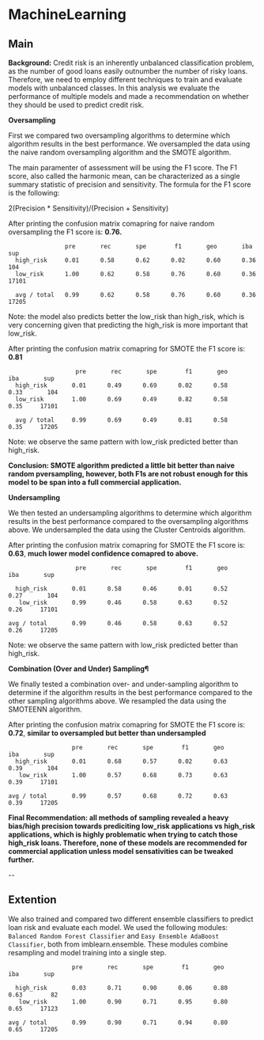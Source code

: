 # MachineLearning

## Main

**Background:** Credit risk is an inherently unbalanced classification problem, as the number of good loans easily outnumber the number of risky loans. Therefore, we need to employ different techniques to train and evaluate models with unbalanced classes. In this analysis we evaluate the performance of multiple models and made a recommendation on whether they should be used to predict credit risk.

**Oversampling**

First we compared two oversampling algorithms to determine which algorithm results in the best performance. 
We oversampled the data using the naive random oversampling algorithm and the SMOTE algorithm. 

The main paramenter of assessment will be using the F1 score. The F1 score, also called the harmonic mean, can be characterized as a single summary statistic of precision and sensitivity. The formula for the F1 score is the following:

2(Precision * Sensitivity)/(Precision + Sensitivity)

After printing the confusion matrix comapring for naive random oversampling the F1 score is: **0.76.**  
```
                pre       rec       spe        f1       geo       iba       sup
  high_risk     0.01      0.58      0.62      0.02      0.60      0.36       104
  low_risk      1.00      0.62      0.58      0.76      0.60      0.36     17101

  avg / total   0.99      0.62      0.58      0.76      0.60      0.36     17205
```

Note: the model also predicts better the low_risk than high_risk, which is very concerning given that predicting the high_risk is more important that low_risk.

After printing the confusion matrix comapring for SMOTE the F1 score is: **0.81** 
```
                   pre       rec       spe        f1       geo       iba       sup
  high_risk       0.01      0.49      0.69      0.02      0.58      0.33       104
  low_risk        1.00      0.69      0.49      0.82      0.58      0.35     17101

  avg / total     0.99      0.69      0.49      0.81      0.58      0.35     17205
```
Note: we observe the same pattern with low_risk predicted better than high_risk.

**Conclusion: SMOTE algorithm predicted a little bit better than naive random pversampling, however, both F1s are not robust enough for this model to be span into a full commercial application.**

**Undersampling**

We then tested an undersampling algorithms to determine which algorithm results in the best performance compared to the oversampling algorithms above. We undersampled the data using the Cluster Centroids algorithm.

After printing the confusion matrix comapring for SMOTE the F1 score is: **0.63**, **much lower model confidence comapred to above.**
```
                   pre       rec       spe        f1       geo       iba       sup

  high_risk       0.01      0.58      0.46      0.01      0.52      0.27       104
   low_risk       0.99      0.46      0.58      0.63      0.52      0.26     17101

avg / total       0.99      0.46      0.58      0.63      0.52      0.26     17205
```
Note: we observe the same pattern with low_risk predicted better than high_risk.

**Combination (Over and Under) Sampling¶**

We finally tested a combination over- and under-sampling algorithm to determine if the algorithm results in the best performance compared to the other sampling algorithms above. We resampled the data using the SMOTEENN algorithm.

After printing the confusion matrix comapring for SMOTE the F1 score is: **0.72**, **similar to oversampled but better than undersampled**
```
                  pre       rec       spe        f1       geo       iba       sup
  high_risk       0.01      0.68      0.57      0.02      0.63      0.39       104
   low_risk       1.00      0.57      0.68      0.73      0.63      0.39     17101

avg / total       0.99      0.57      0.68      0.72      0.63      0.39     17205
```

**Final Recommendation: all methods of sampling revealed a heavy bias/high precision towards prediciting low_risk applications vs high_risk applications, which is highly problematic when trying to catch those high_risk loans. Therefore, none of these models are recommended for commercial application unless model sensativities can be tweaked further.**

--
## Extention

We also trained and compared two different ensemble classifiers to predict loan risk and evaluate each model. We used the following modules: ```Balanced Random Forest Classifier``` and ```Easy Ensemble AdaBoost Classifier```, both from imblearn.ensemble. These modules combine resampling and model training into a single step. 

```
                  pre       rec       spe        f1       geo       iba       sup

  high_risk       0.03      0.71      0.90      0.06      0.80      0.63        82
   low_risk       1.00      0.90      0.71      0.95      0.80      0.65     17123

avg / total       0.99      0.90      0.71      0.94      0.80      0.65     17205
```


